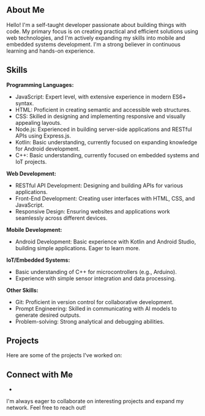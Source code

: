 ## About Me

Hello! I'm a self-taught developer passionate about building things with code. My primary focus is on creating practical and efficient solutions using web technologies, and I'm actively expanding my skills into mobile and embedded systems development. I'm a strong believer in continuous learning and hands-on experience.

## Skills

**Programming Languages:**

* JavaScript: Expert level, with extensive experience in modern ES6+ syntax.
* HTML: Proficient in creating semantic and accessible web structures.
* CSS: Skilled in designing and implementing responsive and visually appealing layouts.
* Node.js: Experienced in building server-side applications and RESTful APIs using Express.js.
* Kotlin: Basic understanding, currently focused on expanding knowledge for Android development.
* C++: Basic understanding, currently focused on embedded systems and IoT projects.

**Web Development:**

* RESTful API Development: Designing and building APIs for various applications.
* Front-End Development: Creating user interfaces with HTML, CSS, and JavaScript.
* Responsive Design: Ensuring websites and applications work seamlessly across different devices.

**Mobile Development:**

* Android Development: Basic experience with Kotlin and Android Studio, building simple applications. Eager to learn more.

**IoT/Embedded Systems:**

* Basic understanding of C++ for microcontrollers (e.g., Arduino).
* Experience with simple sensor integration and data processing.

**Other Skills:**

* Git: Proficient in version control for collaborative development.
* Prompt Engineering: Skilled in communicating with AI models to generate desired outputs.
* Problem-solving: Strong analytical and debugging abilities.

## Projects

Here are some of the projects I've worked on:

## Connect with Me

* 

I'm always eager to collaborate on interesting projects and expand my network. Feel free to reach out!
